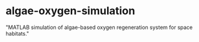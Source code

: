 # algae-oxygen-simulation
"MATLAB simulation of algae-based oxygen regeneration system for space habitats."
